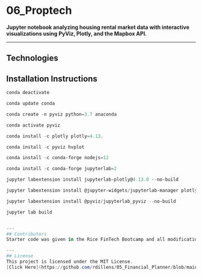 # 06_Proptech
**Jupyter notebook analyzing housing rental market data with interactive visualizations using PyViz, Plotly, and the Mapbox API.**

---
## Technologies


## Installation Instructions
```powershell
conda deactivate
```
```powershell
conda update conda
```
```powershell
conda create -n pyviz python=3.7 anaconda
```
```powershell
conda activate pyviz
```
```powershell
conda install -c plotly plotly=4.13.
```
```powershell
conda install -c pyviz hvplot
```
```powershell
conda install -c conda-forge nodejs=12
```
```powershell
conda install -c conda-forge jupyterlab=2
```
```powershell
jupyter labextension install jupyterlab-plotly@4.13.0 --no-build
```
```powershell
jupyter labextension install @jupyter-widgets/jupyterlab-manager plotlywidget@4.13.0 --no-build
```
```powershell
jupyter labextension install @pyviz/jupyterlab_pyviz --no-build
```
```powershell
jupyter lab build
```
```powershell

---
## Contributors
Starter code was given in the Rice FinTech Bootcamp and all modifications were made by Remy Dillenseger.

---
## License
This project is licensed under the MIT License.
[Click Here](https://github.com/rdillens/05_Financial_Planner/blob/main/LICENSE) for more information.